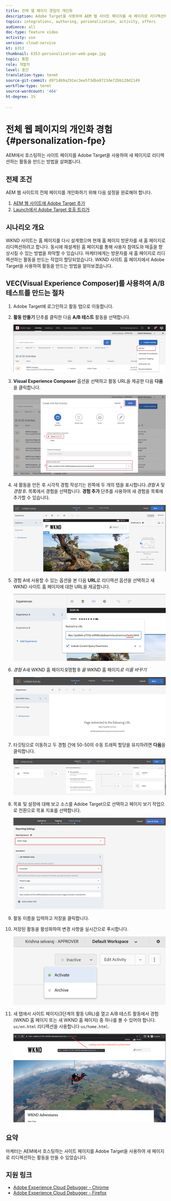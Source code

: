 ```yaml
---
title: 전체 웹 페이지 경험의 개인화
description: Adobe Target을 사용하여 AEM 웹 사이트 페이지를 새 페이지로 리디렉션하기 위해 Target 활동을 만드는 방법을 알아봅니다.
topics: integrations, authoring, personalization, activity, offers
audience: all
doc-type: feature video
activity: use
version: cloud-service
kt: 6353
thumbnail: 6353-personalization-web-page.jpg
topic: 통합
role: 개발자
level: 중간
translation-type: tm+mt
source-git-commit: d9714b9a291ec3ee5f3dba9723de72bb120d2149
workflow-type: tm+mt
source-wordcount: '464'
ht-degree: 1%

---
```



# 전체 웹 페이지의 개인화 경험 {#personalization-fpe}

AEM에서 호스팅하는 사이트 페이지를 Adobe Target을 사용하여 새 페이지로 리디렉션하는 활동을 만드는 방법을 살펴봅니다.

## 전제 조건

AEM 웹 사이트의 전체 페이지를 개인화하기 위해 다음 설정을 완료해야 합니다.

1. [AEM 웹 사이트에 Adobe Target 추가](./add-target-launch-extension.md)
1. [Launch에서 Adobe Target 호출 트리거](./load-and-fire-target.md)

## 시나리오 개요

WKND 사이트는 홈 페이지를 다시 설계했으며 현재 홈 페이지 방문자를 새 홈 페이지로 리디렉션하려고 합니다. 동시에 재설계된 홈 페이지를 통해 사용자 참여도와 매출을 향상시킬 수 있는 방법을 파악할 수 있습니다. 마케터에게는 방문자를 새 홈 페이지로 리디렉션하는 활동을 만드는 작업이 할당되었습니다. WKND 사이트 홈 페이지에서 Adobe Target을 사용하여 활동을 만드는 방법을 알아보겠습니다.

## VEC(Visual Experience Composer)를 사용하여 A/B 테스트를 만드는 절차

1. Adobe Target에 로그인하고 활동 탭으로 이동합니다.
1. **활동 만들기** 단추를 클릭한 다음 **A/B 테스트** 활동을 선택합니다.

   ![A/B 활동](assets/ab-target-activity.png)

1. **Visual Experience Composer** 옵션을 선택하고 활동 URL을 제공한 다음 **다음**&#x200B;을 클릭합니다.

   ![활동 URL](assets/ab-test-url.png)

1. 새 활동을 만든 후 시각적 경험 작성기는 왼쪽에 두 개의 탭을 표시합니다.*경험 A* 및 *경험 B*. 목록에서 경험을 선택합니다. **경험 추가** 단추를 사용하여 새 경험을 목록에 추가할 수 있습니다.

   ![경험 옵션](assets/experience-options.png)

1. 경험 A에 사용할 수 있는 옵션을 본 다음 **URL**&#x200B;로 리디렉션 옵션을 선택하고 새 WKND 사이트 홈 페이지에 대한 URL을 제공합니다.

   ![리디렉션 URL](assets/redirect-url.png)

1. *경험 A*&#x200B;새 WKND 홈 페이지&#x200B;*및*&#x200B;경험 B *을* WKND 홈 페이지&#x200B;*로 이름 바꾸기*

   ![모험](assets/new-experiences.png)

1. 타깃팅으로 이동하고 두 경험 간에 50-50의 수동 트래픽 할당을 유지하려면 **다음**&#x200B;을 클릭합니다.

   ![타깃팅](assets/targeting.png)

1. 목표 및 설정에 대해 보고 소스를 Adobe Target으로 선택하고 페이지 보기 작업으로 전환으로 목표 지표를 선택합니다.

   ![목표](assets/goals.png)

1. 활동 이름을 입력하고 저장을 클릭합니다.
1. 저장된 활동을 활성화하여 변경 사항을 실시간으로 푸시합니다.

   ![목표](assets/activate.png)

1. 새 탭에서 사이트 페이지(3단계의 활동 URL)를 열고 A/B 테스트 활동에서 경험(WKND 홈 페이지 또는 새 WKND 홈 페이지) 중 하나를 볼 수 있어야 합니다. `us/en.html` 리디렉션을 사용합니다 `us/home.html`.

   ![목표](assets/redirect-test.png)

## 요약

마케터는 AEM에서 호스팅하는 사이트 페이지를 Adobe Target을 사용하여 새 페이지로 리디렉션하는 활동을 만들 수 있었습니다.

## 지원 링크

* [Adobe Experience Cloud Debugger - Chrome](https://chrome.google.com/webstore/detail/adobe-experience-cloud-de/ocdmogmohccmeicdhlhhgepeaijenapj)
* [Adobe Experience Cloud Debugger - Firefox](https://addons.mozilla.org/en-US/firefox/addon/adobe-experience-platform-dbg/)

